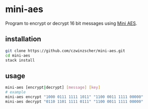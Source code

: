 # mini-aes
Program to encrypt or decrypt 16 bit messages using [Mini AES](https://piazza.com/class_profile/get_resource/ixlc30gojpe5fs/iyv0273azwtz4).

## installation
```bash
git clone https://github.com/czwinzscher/mini-aes.git
cd mini-aes
stack install
```

## usage
```bash
mini-aes [encrypt|decrypt] [message] [key]
# example
mini-aes encrypt "1000 0111 1111 1011" "1100 0011 1111 00000"
mini-aes decrypt "0110 1101 1111 0111" "1100 0011 1111 00000"
```
